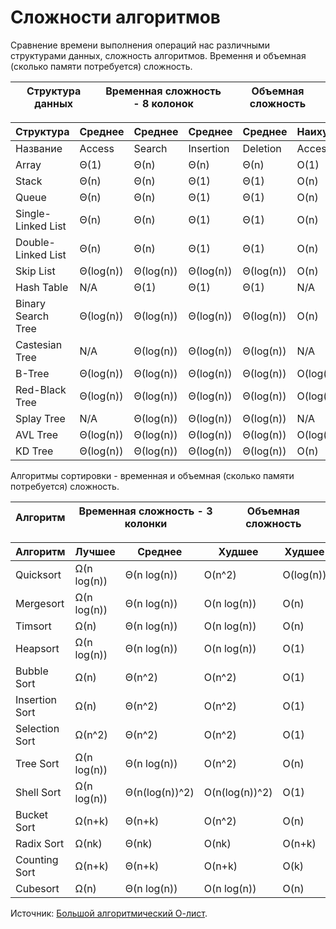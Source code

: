 # Сложности алгоритмов

Сравнение времени выполнения операций нас различными структурами данных, сложность алгоритмов. Времення и объемная (сколько памяти потребуется) сложность.

Структура данных | Временная сложность - 8 колонок  | Объемная сложность
---------------- | ------------------------------------ | ---------------------

Структура          | Среднее |Среднее |Среднее  |Среднее   | Наихудшее |Наихудшее |Наихудшее |Наихудшее | Наихудшее
-------------------|---------|--------|---------|----------|-----------|----------|----------|----------|----------
Название           |Access   |Search  |Insertion|Deletion  |Access     |Search    |Insertion |Deletion  | Объемной
Array              | Θ(1)    | Θ(n)   |Θ(n)     |Θ(n)      |O(1)       |O(n)      |O(n)      |O(n)      |O(n)
Stack              |Θ(n)     |Θ(n)    |Θ(1)     |Θ(1)      |O(n)       |O(n)      |O(1)      |O(1)      |O(n)    
Queue              |Θ(n)     |Θ(n)    |Θ(1)     |Θ(1)      |O(n)       |O(n)      |O(1)      |O(1)      |O(n)    
Single-Linked List |Θ(n)     |Θ(n)    |Θ(1)     |Θ(1)      |O(n)       |O(n)      |O(1)      |O(1)      |O(n)   
Double-Linked List |Θ(n)     |Θ(n)    |Θ(1)     |Θ(1)      |O(n)       |O(n)      |O(1)      |O(1)      |O(n)   
Skip List	   |Θ(log(n))|Θ(log(n))|Θ(log(n))|Θ(log(n))|O(n)       |O(n)      |O(n)      |O(n)      |O(n log(n))   
Hash Table	   |N/A      |Θ(1)    |Θ(1)     |Θ(1)      |N/A        |O(n)      |O(n)      |O(n)      |O(n)   
Binary Search Tree |Θ(log(n))|Θ(log(n))|Θ(log(n))|Θ(log(n))|O(n)       |O(n)      |O(n)      |O(n)      |O(n)   
Castesian Tree     |N/A      |Θ(log(n))|Θ(log(n))|Θ(log(n))|N/A        |O(n)      |O(n)      |O(n)      |O(n)   
B-Tree		   |Θ(log(n))|Θ(log(n))|Θ(log(n))|Θ(log(n))|O(log(n))  |O(log(n)) |O(log(n)) |O(log(n)) |O(n)   
Red-Black Tree     |Θ(log(n))|Θ(log(n))|Θ(log(n))|Θ(log(n))|O(log(n))  |O(log(n)) |O(log(n)) |O(log(n)) |O(n)   
Splay Tree         |N/A      |Θ(log(n))|Θ(log(n))|Θ(log(n))|N/A        |O(log(n)) |O(log(n)) |O(log(n)) |O(n)   
AVL Tree           |Θ(log(n))|Θ(log(n))|Θ(log(n))|Θ(log(n))|O(log(n))  |O(log(n)) |O(log(n)) |O(log(n)) |O(n)   
KD Tree            |Θ(log(n))|Θ(log(n))|Θ(log(n))|Θ(log(n))|O(n)       |O(n)      |O(n)      |O(n)      |O(n)   

Алгоритмы сортировки - временная и объемная (сколько памяти потребуется) сложность.

Алгоритм | Временная сложность - 3 колонки  | Объемная сложность
-------- | -------------------------------- | -------------------

Алгоритм           | Лучшее     |Среднее    | Худшее     |Худшее      
-------------------|------------|-----------|------------|------------
Quicksort          |Ω(n log(n)) |Θ(n log(n))|O(n^2)      |O(log(n))    
Mergesort 	   |Ω(n log(n)) |Θ(n log(n))|O(n log(n)) |O(n)
Timsort 	   |Ω(n) 	|Θ(n log(n))|O(n log(n)) |O(n)
Heapsort 	   |Ω(n log(n)) |Θ(n log(n))|O(n log(n)) |O(1)
Bubble Sort 	   |Ω(n) 	|Θ(n^2)     |O(n^2) 	 |O(1)
Insertion Sort 	   |Ω(n) 	|Θ(n^2)     |O(n^2) 	 |O(1)
Selection Sort 	   |Ω(n^2) 	|Θ(n^2)     |O(n^2) 	 |O(1)
Tree Sort 	   |Ω(n log(n)) |Θ(n log(n))|O(n^2) 	 |O(n)
Shell Sort 	   |Ω(n log(n)) |Θ(n(log(n))^2)|O(n(log(n))^2)|O(1)
Bucket Sort 	   |Ω(n+k) 	|Θ(n+k)     |O(n^2) 	 |O(n)
Radix Sort 	   |Ω(nk) 	|Θ(nk) 	    |O(nk) 	 |O(n+k)
Counting Sort 	   |Ω(n+k) 	|Θ(n+k)     |O(n+k) 	 |O(k)
Cubesort 	   |Ω(n) 	|Θ(n log(n))|O(n log(n)) |O(n)


Источник: [Большой алгоритмический О-лист](https://www.bigocheatsheet.com/).

